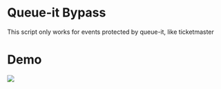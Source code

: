 # Queue-it Bypass

This script only works for events protected by queue-it, like ticketmaster

# Demo

<img src="demo.gif">